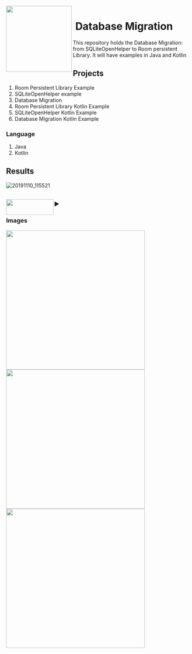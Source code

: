 <br>

<img align="left" width="180" src="https://user-images.githubusercontent.com/11560987/68677844-c92a9d80-052a-11ea-8a9f-2baaa9ac7be4.jpg">
<p vertical-align="top"><h1>&nbsp;Database Migration</h1>
</p>

This repository holds the Database Migration: from SQLiteOpenHelper to Room persistent Library. It will have examples in Java and Kotlin


<h2>Projects&nbsp;&nbsp;&nbsp;&nbsp;&nbsp;</h2>

1. Room Persistent Library Example
2. SQLiteOpenHelper example
3. Database Migration
4. Room Persistent Library Kotlin Example
5. SQLiteOpenHelper Kotlin Example
6. Database Migration Kotlin Example

### Language
1. Java
2. Kotlin

 ## Results
 ![20191110_115521](https://user-images.githubusercontent.com/11560987/69079013-203ae180-0a07-11ea-8dd6-25136a176f79.jpg)

 
<div>
  <h2>
<details>
    <summary><img align="left" width="130" height="43" src="https://user-images.githubusercontent.com/11560987/68676260-a2b73300-0527-11ea-9194-04bd952baf7f.png">
    </summary>
 
 <br><br>
  *  [**Room Persistent Library**](https://developer.android.com/topic/libraries/architecture/room)
   *  [**Room Testing**](https://developer.android.com/training/data-storage/room/testing-db)
   *  [**Kotlin**]( 
https://kotlinlang.org/)
 *  [**Incrementally migrate from SQLite to Room**](https://medium.com/androiddevelopers/incrementally-migrate-from-sqlite-to-room-66c2f655b377)

</details>
</h2>
</div>
  
 ### Images
 
 <img src="(https://user-images.githubusercontent.com/11560987/69079941-08fcf380-0a09-11ea-931a-0c6a6ad6e78d.png" width="380"/><img src="https://user-images.githubusercontent.com/11560987/69079947-0b5f4d80-0a09-11ea-902c-436241a3b007.png" width="380"/> 
 <img src="https://user-images.githubusercontent.com/11560987/69079951-0f8b6b00-0a09-11ea-932c-74ecc94d817d.png" width="380"/>
 
 


 
 
 
